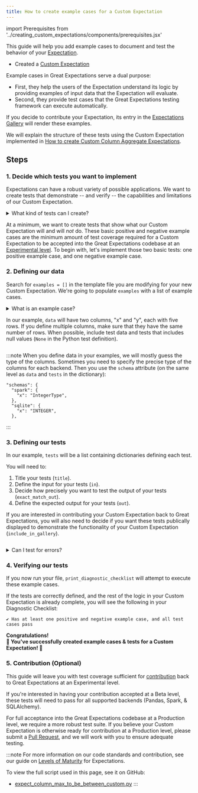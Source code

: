 ```yaml
---
title: How to create example cases for a Custom Expectation
---
```

import Prerequisites from '../creating_custom_expectations/components/prerequisites.jsx'

This guide will help you add example cases to document and test the behavior of your [Expectation](../../../reference/expectations/expectations.md). 

<Prerequisites>

 - Created a [Custom Expectation](../creating_custom_expectations/overview.md)

</Prerequisites>


Example cases in Great Expectations serve a dual purpose:
* First, they help the users of the Expectation understand its logic by providing examples of input data that the Expectation will evaluate.
* Second, they provide test cases that the Great Expectations testing framework can execute automatically.

If you decide to contribute your Expectation, its entry in the [Expectations Gallery](https://greatexpectations.io/expectations/) will render these examples.

We will explain the structure of these tests using the Custom Expectation implemented in [How to create Custom Column Aggregate Expectations](../creating_custom_expectations/how_to_create_custom_column_aggregate_expectations.md).

## Steps

### 1. Decide which tests you want to implement

Expectations can have a robust variety of possible applications. We want to create tests that demonstrate -- and verify -- the capabilities and limitations of our Custom Expectation.

<details>
  <summary>What kind of tests can I create?</summary>
These tests can include examples intended to pass, fail, or error out, and expected results can be as open-ended as <inlineCode>{`{"success": False}`}</inlineCode>, or as granular as:
<code>{`{
  "success": True,
  "expectation_config": {
      "expectation_type": "expect_column_value_z_scores_to_be_less_than",
      "kwargs": {
          "column": "a",
          "mostly": 0.9,
          "threshold": 4,
          "double_sided": True,
      },
      "meta": {},
  },
  "result": {
      "element_count": 6,
      "unexpected_count": 0,
      "unexpected_percent": 0.0,
      "partial_unexpected_list": [],
      "missing_count": 0,
      "missing_percent": 0.0,
      "unexpected_percent_total": 0.0,
      "unexpected_percent_nonmissing": 0.0,
  },
  "exception_info": {
      "raised_exception": False,
      "exception_traceback": None,
      "exception_message": None,
  }
}`}
</code>
</details>

At a minimum, we want to create tests that show what our Custom Expectation will and will *not* do. 
These basic positive and negative example cases are the minimum amount of test coverage required for a Custom Expectation to be accepted into the Great Expectations codebase at an [Experimental level](../../../contributing/contributing_maturity.md#contributing-expectations).
To begin with, let's implement those two basic tests: one positive example case, and one negative example case. 

### 2. Defining our data

Search for `examples = []` in the template file you are modifying for your new Custom Expectation. 
We're going to populate `examples` with a list of example cases.

<details>
  <summary>What is an example case?</summary>
Each example is a dictionary with two keys:
<ul>
<li> <code>data</code>: defines the input data of the example as a table/dataframe. </li>
<li> <code>tests</code>: a list of test cases that use the data defined above as input to validate against. </li>
    <ul>
        <li> <code>title</code>: a descriptive name for the test case. Make sure to have no spaces. </li>
        <li> <code>include_in_gallery</code>: set it to True if you want this test case to be visible in the gallery as an example (true for most test cases). </li>
        <li> <code>in</code>: contains exactly the parameters that you want to pass in to the Expectation. <inlineCode>{`"in": {"column": "x", "min_value": 4}`}</inlineCode> would be equivalent to <code>expect_column_max_to_be_between_custom(column="x", min_value=4)</code> </li>
        <li> <code>out</code>: indicates the results the test requires from the <code>ValidationResult</code> needed to pass. </li>
        <li> <code>exact_match_out</code>: if you set <code>exact_match_out=False</code>, then you don’t need to include all the elements of the result object - only the ones that are important to test, such as <inlineCode>{`{"success": True}`}</inlineCode>. </li>
    </ul>
</ul>
</details>

In our example, `data` will have two columns, "x" and "y", each with five rows. 
If you define multiple columns, make sure that they have the same number of rows. 
When possible, include test data and tests that includes null values (`None` in the Python test definition).

```python file=../../../../tests/integration/docusaurus/expectations/creating_custom_expectations/expect_column_max_to_be_between_custom.py#L88
```

:::note
When you define data in your examples, we will mostly guess the type of the columns. 
Sometimes you need to specify the precise type of the columns for each backend. Then you use the `schema` attribute (on the same level as `data` and `tests` in the dictionary):

```console
"schemas": {
  "spark": {
    "x": "IntegerType",
  },
  "sqlite": {
    "x": "INTEGER",
  },
```
:::

### 3. Defining our tests

In our example, `tests` will be a list containing dictionaries defining each test. 

You will need to:
1. Title your tests (`title`).
2. Define the input for your tests (`in`).
3. Decide how precisely you want to test the output of your tests (`exact_match_out`).
4. Define the expected output for your tests (`out`).

If you are interested in contributing your Custom Expectation back to Great Expectations, you will also need to decide if you want these tests publically displayed to demonstrate the functionality of your Custom Expectation (`include_in_gallery`).

```python file=../../../../tests/integration/docusaurus/expectations/creating_custom_expectations/expect_column_max_to_be_between_custom.py#L89-L116
```

<details>
  <summary>Can I test for errors?</summary>
Yes! If you would like to define an example case illustrating when your Custom Expectation should throw an error, 
you can replace the <code>out</code> key with an <code>error</code> key defining a <code>traceback_substring</code>. 
<br/><br/>
For example:
<br/><br/>
<code>{`"error": {
          "traceback_substring" : "TypeError: Column values, min_value, and max_value must either be None or of the same type."
        }`}
</code>
</details>

### 4. Verifying our tests

If you now run your file, `print_diagnostic_checklist` will attempt to execute these example cases.

If the tests are correctly defined, and the rest of the logic in your Custom Expectation is already complete,
you will see the following in your Diagnostic Checklist:

```console
✔ Has at least one positive and negative example case, and all test cases pass
```

<div style={{"text-align":"center"}}>
<p style={{"color":"#8784FF","font-size":"1.4em"}}><b>
Congratulations!<br/>&#127881; You've successfully created example cases & tests for a Custom Expectation! &#127881;
</b></p>
</div>

### 5. Contribution (Optional)

This guide will leave you with test coverage sufficient for [contribution](../contributing/how_to_contribute_a_new_expectation_to_great_expectations.md) back to Great Expectations at an Experimental level.  

If you're interested in having your contribution accepted at a Beta level, these tests will need to pass for all supported backends (Pandas, Spark, & SQLAlchemy).

For full acceptance into the Great Expectations codebase at a Production level, we require a more robust test suite. 
If you believe your Custom Expectation is otherwise ready for contribution at a Production level, please submit a [Pull Request](https://github.com/great-expectations/great_expectations/pull-requests), and we will work with you to ensure adequate testing.

:::note
For more information on our code standards and contribution, see our guide on [Levels of Maturity](../../../contributing/contributing_maturity.md#contributing-expectations) for Expectations.

To view the full script used in this page, see it on GitHub:
- [expect_column_max_to_be_between_custom.py](https://github.com/great-expectations/great_expectations/blob/hackathon-docs/tests/integration/docusaurus/expectations/creating_custom_expectations/expect_column_max_to_be_between_custom.py)
:::
